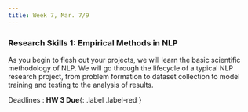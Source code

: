 ```yaml
---
title: Week 7, Mar. 7/9
---
```


### Research Skills 1: Empirical Methods in NLP

As you begin to flesh out your projects, we will learn the basic scientific methodology of NLP. We will go through the
lifecycle of a typical NLP research project, from problem formation to dataset collection to model training and testing
to the analysis of results.

Deadlines
: **HW 3 Due**{: .label .label-red }